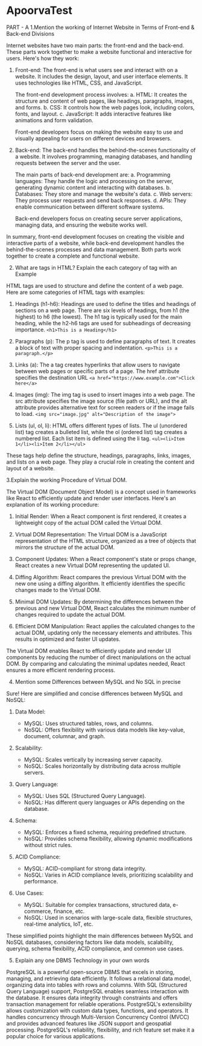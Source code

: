 # ApoorvaTest
PART - A
1.Mention the working of Internet Website in Terms of Front-end & Back-end Divisions

Internet websites have two main parts: the front-end and the back-end. These parts work together to make a website functional and interactive for users. Here's how they work:

1. Front-end:
   The front-end is what users see and interact with on a website. It includes the design, layout, and user interface elements. It uses technologies like HTML, CSS, and JavaScript.

   The front-end development process involves:
   a. HTML: It creates the structure and content of web pages, like headings, paragraphs, images, and forms.
   b. CSS: It controls how the web pages look, including colors, fonts, and layout.
   c. JavaScript: It adds interactive features like animations and form validation.

   Front-end developers focus on making the website easy to use and visually appealing for users on different devices and browsers.

2. Back-end:
   The back-end handles the behind-the-scenes functionality of a website. It involves programming, managing databases, and handling requests between the server and the user.

   The main parts of back-end development are:
   a. Programming languages: They handle the logic and processing on the server, generating dynamic content and interacting with databases.
   b. Databases: They store and manage the website's data.
   c. Web servers: They process user requests and send back responses.
   d. APIs: They enable communication between different software systems.

   Back-end developers focus on creating secure server applications, managing data, and ensuring the website works well.

In summary, front-end development focuses on creating the visible and interactive parts of a website, while back-end development handles the behind-the-scenes processes and data management. Both parts work together to create a complete and functional website.

2.  What are tags in HTML? Explain the each category of tag with an Example

   HTML tags are used to structure and define the content of a web page. Here are some categories of HTML tags with examples:

1. Headings (h1-h6):
   Headings are used to define the titles and headings of sections on a web page. There are six levels of headings, from h1 (the highest) to h6 (the lowest). The h1 tag is typically used 
   for the main heading, while the h2-h6 tags are used for subheadings of decreasing importance.
   `<h1>This is a Heading</h1>`

2. Paragraphs (p):
   The p tag is used to define paragraphs of text. It creates a block of text with proper spacing and indentation.
   `<p>This is a paragraph.</p>`

3. Links (a):
   The a tag creates hyperlinks that allow users to navigate between web pages or specific parts of a page. The href attribute specifies the destination URL
   `<a href="https://www.example.com">Click here</a>`

4. Images (img):
   The img tag is used to insert images into a web page. The src attribute specifies the image source (file path or URL), and the alt attribute provides alternative text for screen readers 
   or if the image fails to load. 
   `<img src="image.jpg" alt="Description of the image">`

5. Lists (ul, ol, li):
   HTML offers different types of lists. The ul (unordered list) tag creates a bulleted list, while the ol (ordered list) tag creates a numbered list. Each list item is defined using the 
   li tag.
   `<ul><li>Item 1</li><li>Item 2</li></ul>`

These tags help define the structure, headings, paragraphs, links, images, and lists on a web page. They play a crucial role in creating the content and layout of a website.

3.Explain the working Procedure of Virtual DOM.

The Virtual DOM (Document Object Model) is a concept used in frameworks like React to efficiently update and render user interfaces. Here's an explanation of its working procedure:

1. Initial Render:
   When a React component is first rendered, it creates a lightweight copy of the actual DOM called the Virtual DOM.

2. Virtual DOM Representation:
   The Virtual DOM is a JavaScript representation of the HTML structure, organized as a tree of objects that mirrors the structure of the actual DOM.

3. Component Updates:
   When a React component's state or props change, React creates a new Virtual DOM representing the updated UI.

4. Diffing Algorithm:
   React compares the previous Virtual DOM with the new one using a diffing algorithm. It efficiently identifies the specific changes made to the Virtual DOM.

5. Minimal DOM Updates:
   By determining the differences between the previous and new Virtual DOM, React calculates the minimum number of changes required to update the actual DOM.

6. Efficient DOM Manipulation:
   React applies the calculated changes to the actual DOM, updating only the necessary elements and attributes. This results in optimized and faster UI updates.

The Virtual DOM enables React to efficiently update and render UI components by reducing the number of direct manipulations on the actual DOM. By comparing and calculating the minimal updates needed, React ensures a more efficient rendering process.

4. Mention some Differences between MySQL and No SQL in precise

Sure! Here are simplified and concise differences between MySQL and NoSQL:

1. Data Model:
   - MySQL: Uses structured tables, rows, and columns.
   - NoSQL: Offers flexibility with various data models like key-value, document, columnar, and graph.

2. Scalability:
   - MySQL: Scales vertically by increasing server capacity.
   - NoSQL: Scales horizontally by distributing data across multiple servers.

3. Query Language:
   - MySQL: Uses SQL (Structured Query Language).
   - NoSQL: Has different query languages or APIs depending on the database.

4. Schema:
   - MySQL: Enforces a fixed schema, requiring predefined structure.
   - NoSQL: Provides schema flexibility, allowing dynamic modifications without strict rules.

5. ACID Compliance:
   - MySQL: ACID-compliant for strong data integrity.
   - NoSQL: Varies in ACID compliance levels, prioritizing scalability and performance.

6. Use Cases:
   - MySQL: Suitable for complex transactions, structured data, e-commerce, finance, etc.
   - NoSQL: Used in scenarios with large-scale data, flexible structures, real-time analytics, IoT, etc.

These simplified points highlight the main differences between MySQL and NoSQL databases, considering factors like data models, scalability, querying, schema flexibility, ACID compliance, and common use cases.

5. Explain any one DBMS Technology in your own words

PostgreSQL is a powerful open-source DBMS that excels in storing, managing, and retrieving data efficiently. It follows a relational data model, organizing data into tables with rows and columns. With SQL (Structured Query Language) support, PostgreSQL enables seamless interaction with the database. It ensures data integrity through constraints and offers transaction management for reliable operations. PostgreSQL's extensibility allows customization with custom data types, functions, and operators. It handles concurrency through Multi-Version Concurrency Control (MVCC) and provides advanced features like JSON support and geospatial processing. PostgreSQL's reliability, flexibility, and rich feature set make it a popular choice for various applications.
